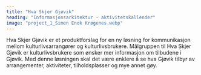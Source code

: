 ```yaml
---
title: "Hva Skjer Gjøvik"
heading: "Informasjonsarkitektur - aktivitetskallender"
image: "project_1_Simen Enok Krøgenes.webp"
---
```


Hva Skjer Gjøvik er et produktforslag for en ny løsning for kommunikasjon mellom kulturlivsarrangører og kulturlivsbrukere. Målgruppen til Hva Skjer Gjøvik er kulturlivsbrukere som ønsker mer informasjon om tilbudene i Gjøvik. Med denne løsningen skal det være enklere å se hva Gjøvik tilbyr av arrangementer, aktiviteter, tilholdsplasser og mye annet gøy.
